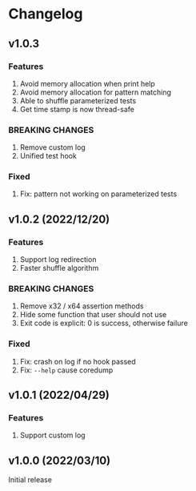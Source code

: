 # Changelog

## v1.0.3

### Features
1. Avoid memory allocation when print help
2. Avoid memory allocation for pattern matching
3. Able to shuffle parameterized tests
3. Get time stamp is now thread-safe

### BREAKING CHANGES
1. Remove custom log
2. Unified test hook

### Fixed
1. Fix: pattern not working on parameterized tests


## v1.0.2 (2022/12/20)

### Features
1. Support log redirection
2. Faster shuffle algorithm

### BREAKING CHANGES
1. Remove x32 / x64 assertion methods
2. Hide some function that user should not use
3. Exit code is explicit: 0 is success, otherwise failure

### Fixed
1. Fix: crash on log if no hook passed
2. Fix: `--help` cause coredump


## v1.0.1 (2022/04/29)

### Features
1. Support custom log


## v1.0.0 (2022/03/10)

Initial release

